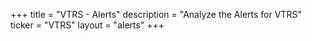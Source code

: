 +++
title = "VTRS - Alerts"
description = "Analyze the Alerts for VTRS"
ticker = "VTRS"
layout = "alerts"
+++

